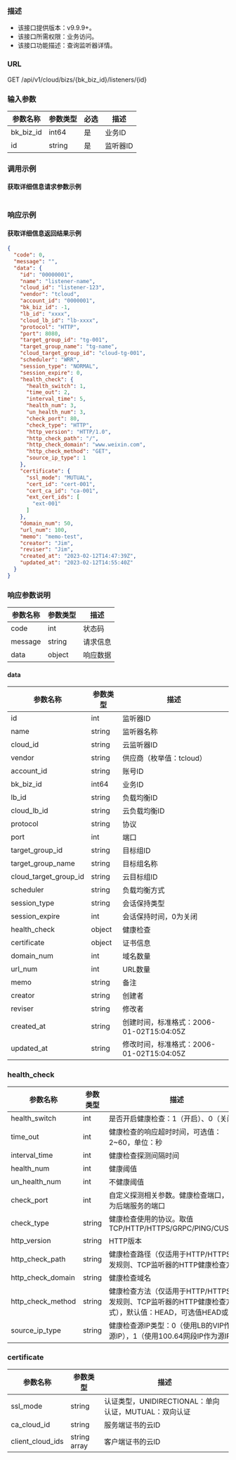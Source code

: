 ### 描述

- 该接口提供版本：v9.9.9+。
- 该接口所需权限：业务访问。
- 该接口功能描述：查询监听器详情。

### URL

GET /api/v1/cloud/bizs/{bk_biz_id}/listeners/{id}

### 输入参数

| 参数名称      | 参数类型   | 必选 | 描述    |
|-----------|--------|----|-------|
| bk_biz_id | int64  | 是  | 业务ID  |
| id        | string | 是  | 监听器ID |

### 调用示例

#### 获取详细信息请求参数示例

```json
```

### 响应示例

#### 获取详细信息返回结果示例

```json
{
  "code": 0,
  "message": "",
  "data": {
    "id": "00000001",
    "name": "listener-name",
    "cloud_id": "listener-123",
    "vendor": "tcloud",
    "account_id": "0000001",
    "bk_biz_id": -1,
    "lb_id": "xxxx",
    "cloud_lb_id": "lb-xxxx",
    "protocol": "HTTP",
    "port": 8080,
    "target_group_id": "tg-001",
    "target_group_name": "tg-name",
    "cloud_target_group_id": "cloud-tg-001",
    "scheduler": "WRR",
    "session_type": "NORMAL",
    "session_expire": 0,
    "health_check": {
      "health_switch": 1,
      "time_out": 2,
      "interval_time": 5,
      "health_num": 3,
      "un_health_num": 3,
      "check_port": 80,
      "check_type": "HTTP",
      "http_version": "HTTP/1.0",
      "http_check_path": "/",
      "http_check_domain": "www.weixin.com",
      "http_check_method": "GET",
      "source_ip_type": 1
    },
    "certificate": {
      "ssl_mode": "MUTUAL",
      "cert_id": "cert-001",
      "cert_ca_id": "ca-001",
      "ext_cert_ids": [
        "ext-001"
      ]
    },
    "domain_num": 50,
    "url_num": 100,
    "memo": "memo-test",
    "creator": "Jim",
    "reviser": "Jim",
    "created_at": "2023-02-12T14:47:39Z",
    "updated_at": "2023-02-12T14:55:40Z"
  }
}
```

### 响应参数说明

| 参数名称    | 参数类型   | 描述   |
|---------|--------|------|
| code    | int    | 状态码  |
| message | string | 请求信息 |
| data    | object | 响应数据 |

#### data

| 参数名称               | 参数类型 | 描述                             |
|-----------------------|--------|----------------------------------|
| id                    | int    | 监听器ID                          |
| name                  | string | 监听器名称                          |
| cloud_id              | string | 云监听器ID                         |
| vendor                | string | 供应商（枚举值：tcloud）                |
| account_id            | string | 账号ID                           |
| bk_biz_id             | int64  | 业务ID                           |
| lb_id                 | string | 负载均衡ID                         |
| cloud_lb_id           | string | 云负载均衡ID                        |
| protocol              | string | 协议                             |
| port                  | int    | 端口                             |
| target_group_id       | string | 目标组ID                          |
| target_group_name     | string | 目标组名称                          |
| cloud_target_group_id | string | 云目标组ID                         |
| scheduler             | string | 负载均衡方式                         |
| session_type          | string | 会话保持类型                         |
| session_expire        | int    | 会话保持时间，0为关闭                    |
| health_check          | object | 健康检查                           |
| certificate           | object | 证书信息                           |
| domain_num            | int    | 域名数量                           |
| url_num               | int    | URL数量                          |
| memo                  | string | 备注                             |
| creator               | string | 创建者                            |
| reviser               | string | 修改者                            |
| created_at            | string | 创建时间，标准格式：2006-01-02T15:04:05Z |
| updated_at            | string | 修改时间，标准格式：2006-01-02T15:04:05Z |

### health_check

| 参数名称              | 参数类型   | 描述                                                                |
|-------------------|--------|-------------------------------------------------------------------|
| health_switch     | int    | 是否开启健康检查：1（开启）、0（关闭）                                              |
| time_out          | int    | 健康检查的响应超时时间，可选值：2~60，单位：秒                                         |
| interval_time     | int    | 健康检查探测间隔时间                                                        |
| health_num        | int    | 健康阈值                                                              |
| un_health_num     | int    | 不健康阈值                                                             |
| check_port        | int    | 自定义探测相关参数。健康检查端口，默认为后端服务的端口                                       |
| check_type        | string | 健康检查使用的协议。取值 TCP/HTTP/HTTPS/GRPC/PING/CUSTOM                      |
| http_version      | string | HTTP版本                                                            |
| http_check_path   | string | 健康检查路径（仅适用于HTTP/HTTPS转发规则、TCP监听器的HTTP健康检查方式）                      |
| http_check_domain | string | 健康检查域名                                                            |
| http_check_method | string | 健康检查方法（仅适用于HTTP/HTTPS转发规则、TCP监听器的HTTP健康检查方式），默认值：HEAD，可选值HEAD或GET |
| source_ip_type    | string | 健康检查源IP类型：0（使用LB的VIP作为源IP），1（使用100.64网段IP作为源IP）                   |

### certificate

| 参数名称          | 参数类型       | 描述                                            |
|------------------|--------------|-------------------------------------------------|
| ssl_mode         | string       | 认证类型，UNIDIRECTIONAL：单向认证，MUTUAL：双向认证 |
| ca_cloud_id      | string       | 服务端证书的云ID                                  |
| client_cloud_ids | string array | 客户端证书的云ID                                  |
